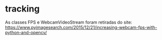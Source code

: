 # tracking

As classes FPS e WebcamVideoStream foram retiradas do site:
https://www.pyimagesearch.com/2015/12/21/increasing-webcam-fps-with-python-and-opencv/

